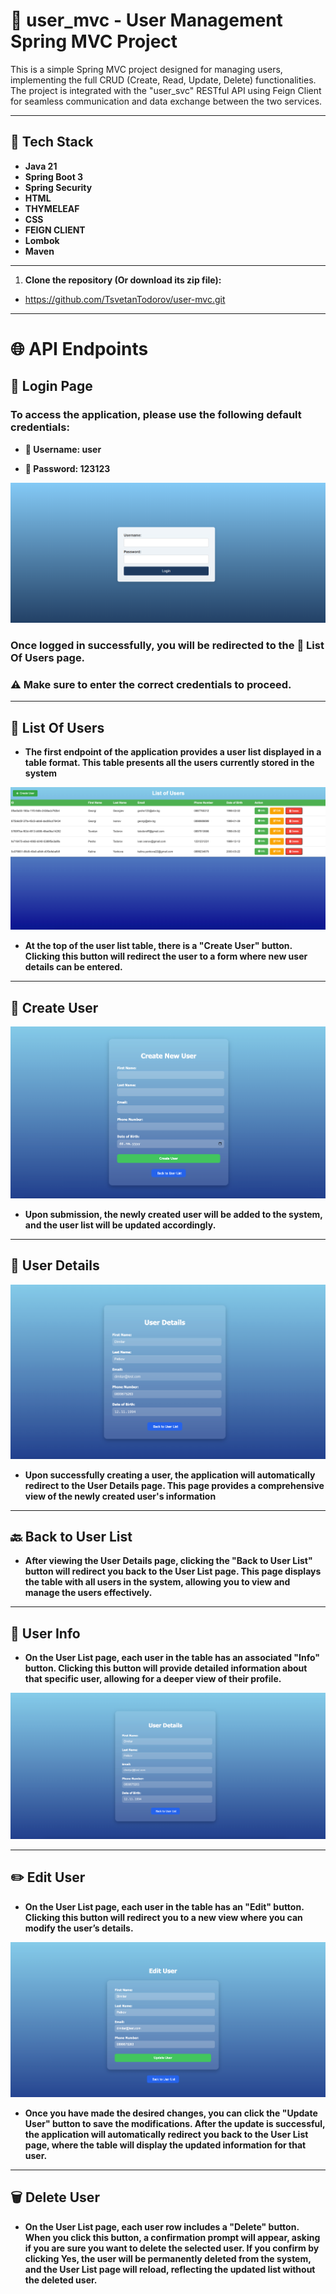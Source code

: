 # 🧾 user_mvc - User Management Spring MVC Project


This is a simple Spring MVC project designed for managing users, implementing the full CRUD (Create, Read, Update, Delete) functionalities. The project is integrated with the "user_svc" RESTful API using Feign Client for seamless communication and data exchange between the two services.


---


## 🚀 Tech Stack

- **Java 21**
- **Spring Boot 3**
- **Spring Security**
- **HTML**
- **THYMELEAF**
- **CSS**
- **FEIGN CLIENT**
- **Lombok**
- **Maven**


---

1. **Clone the repository (Or download its zip file):**

- https://github.com/TsvetanTodorov/user-mvc.git

--- 


# 🌐 API Endpoints

## 🔐 Login Page

### To access the application, please use the following default credentials:

- **👤 Username: user**

- **🔑 Password: 123123**

![img.png](images/img_5.png)


### Once logged in successfully, you will be redirected to the 📄 List Of Users page.

### ⚠️ Make sure to enter the correct credentials to proceed.



---

## 📄 List Of Users

- **The first endpoint of the application provides a user list displayed in a table format. This table presents all the users currently stored in the system**

![img.png](images/img.png)

- **At the top of the user list table, there is a "Create User" button. Clicking this button will redirect the user to a form where new user details can be entered.**

---

## 🚀 Create User

![img_1.png](images/img_1.png)

- **Upon submission, the newly created user will be added to the system, and the user list will be updated accordingly.**

---

## 📝 User Details

![img_2.png](images/img_2.png)


- **Upon successfully creating a user, the application will automatically redirect to the User Details page. This page provides a comprehensive view of the newly created user's information**


---

## 🔙 Back to User List
- **After viewing the User Details page, clicking the "Back to User List" button will redirect you back to the User List page. This page displays the table with all users in the system, allowing you to view and manage the users effectively.**

---


## 💼 User Info

- **On the User List page, each user in the table has an associated "Info" button. Clicking this button will provide detailed information about that specific user, allowing for a deeper view of their profile.**

![img_3.png](images/img_3.png)

---

## ✏️ Edit User

- **On the User List page, each user in the table has an "Edit" button. Clicking this button will redirect you to a new view where you can modify the user’s details.**

![img_4.png](images/img_4.png)

- **Once you have made the desired changes, you can click the "Update User" button to save the modifications. After the update is successful, the application will automatically redirect you back to the User List page, where the table will display the updated information for that user.**


---

## 🗑️ Delete User

- **On the User List page, each user row includes a "Delete" button. When you click this button, a confirmation prompt will appear, asking if you are sure you want to delete the selected user.
If you confirm by clicking Yes, the user will be permanently deleted from the system, and the User List page will reload, reflecting the updated list without the deleted user.**